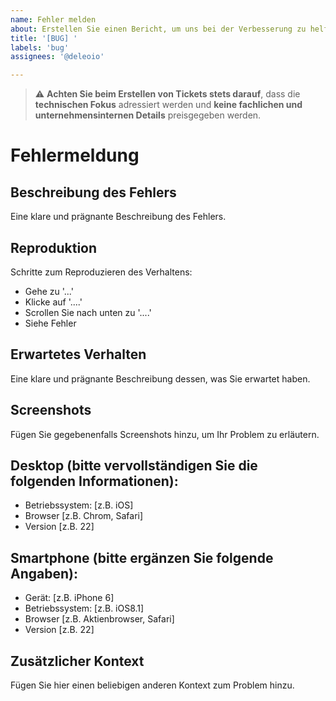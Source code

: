 ```yaml
---
name: Fehler melden
about: Erstellen Sie einen Bericht, um uns bei der Verbesserung zu helfen.
title: '[BUG] '
labels: 'bug'
assignees: '@deleoio'

---
```


> ⚠️ **Achten Sie beim Erstellen von Tickets stets darauf**, dass die **technischen Fokus** adressiert werden und **keine fachlichen und unternehmensinternen Details** preisgegeben werden.

# Fehlermeldung

## Beschreibung des Fehlers
Eine klare und prägnante Beschreibung des Fehlers.

## Reproduktion
Schritte zum Reproduzieren des Verhaltens:
- Gehe zu '...'
- Klicke auf '....'
- Scrollen Sie nach unten zu '....'
- Siehe Fehler

## Erwartetes Verhalten
Eine klare und prägnante Beschreibung dessen, was Sie erwartet haben.

## Screenshots
Fügen Sie gegebenenfalls Screenshots hinzu, um Ihr Problem zu erläutern.

## Desktop (bitte vervollständigen Sie die folgenden Informationen):
- Betriebssystem: [z.B. iOS]
- Browser [z.B. Chrom, Safari]
- Version [z.B. 22]

## Smartphone (bitte ergänzen Sie folgende Angaben):
- Gerät: [z.B. iPhone 6]
- Betriebssystem: [z.B. iOS8.1]
- Browser [z.B. Aktienbrowser, Safari]
- Version [z.B. 22]

## Zusätzlicher Kontext
Fügen Sie hier einen beliebigen anderen Kontext zum Problem hinzu.
